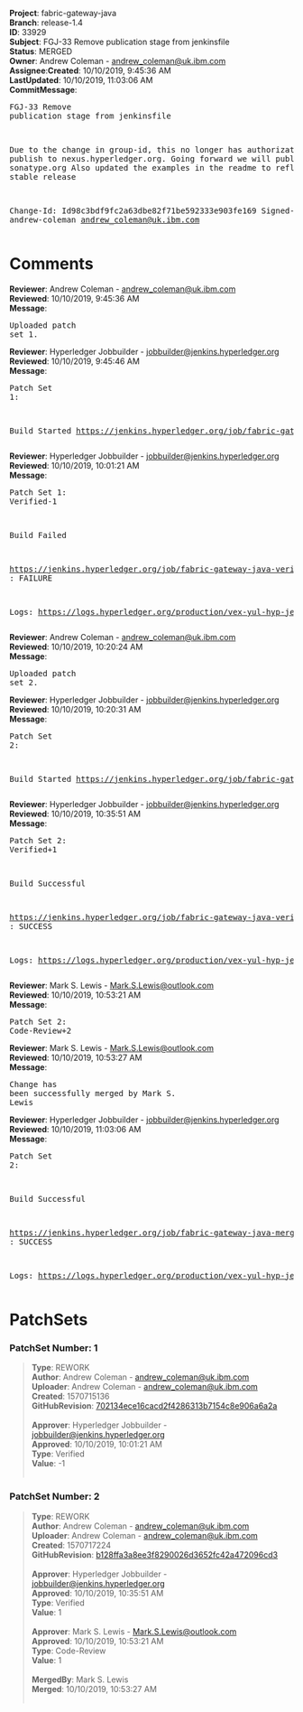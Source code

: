 <strong>Project</strong>: fabric-gateway-java</br><strong>Branch</strong>: release-1.4<br><strong>ID</strong>: 33929<br><strong>Subject</strong>: FGJ-33 Remove publication stage from jenkinsfile<br><strong>Status</strong>: MERGED<br><strong>Owner</strong>: Andrew Coleman - andrew_coleman@uk.ibm.com<br><strong>Assignee</strong>:<strong>Created</strong>: 10/10/2019, 9:45:36 AM<br><strong>LastUpdated</strong>: 10/10/2019, 11:03:06 AM<br><strong>CommitMessage</strong>:<br><pre>FGJ-33 Remove publication stage from jenkinsfile

Due to the change in group-id, this no longer has authorization
to publish to nexus.hyperledger.org.
Going forward we will publish to sonatype.org
Also updated the examples in the readme to reflect the
stable release

Change-Id: Id98c3bdf9fc2a63dbe82f71be592333e903fe169
Signed-off-by: andrew-coleman <andrew_coleman@uk.ibm.com>
</pre><h1>Comments</h1><strong>Reviewer</strong>: Andrew Coleman - andrew_coleman@uk.ibm.com<br><strong>Reviewed</strong>: 10/10/2019, 9:45:36 AM<br><strong>Message</strong>: <pre>Uploaded patch set 1.</pre><strong>Reviewer</strong>: Hyperledger Jobbuilder - jobbuilder@jenkins.hyperledger.org<br><strong>Reviewed</strong>: 10/10/2019, 9:45:46 AM<br><strong>Message</strong>: <pre>Patch Set 1:

Build Started https://jenkins.hyperledger.org/job/fabric-gateway-java-verify-x86_64/154/</pre><strong>Reviewer</strong>: Hyperledger Jobbuilder - jobbuilder@jenkins.hyperledger.org<br><strong>Reviewed</strong>: 10/10/2019, 10:01:21 AM<br><strong>Message</strong>: <pre>Patch Set 1: Verified-1

Build Failed 

https://jenkins.hyperledger.org/job/fabric-gateway-java-verify-x86_64/154/ : FAILURE

Logs: https://logs.hyperledger.org/production/vex-yul-hyp-jenkins-3/fabric-gateway-java-verify-x86_64/154</pre><strong>Reviewer</strong>: Andrew Coleman - andrew_coleman@uk.ibm.com<br><strong>Reviewed</strong>: 10/10/2019, 10:20:24 AM<br><strong>Message</strong>: <pre>Uploaded patch set 2.</pre><strong>Reviewer</strong>: Hyperledger Jobbuilder - jobbuilder@jenkins.hyperledger.org<br><strong>Reviewed</strong>: 10/10/2019, 10:20:31 AM<br><strong>Message</strong>: <pre>Patch Set 2:

Build Started https://jenkins.hyperledger.org/job/fabric-gateway-java-verify-x86_64/155/</pre><strong>Reviewer</strong>: Hyperledger Jobbuilder - jobbuilder@jenkins.hyperledger.org<br><strong>Reviewed</strong>: 10/10/2019, 10:35:51 AM<br><strong>Message</strong>: <pre>Patch Set 2: Verified+1

Build Successful 

https://jenkins.hyperledger.org/job/fabric-gateway-java-verify-x86_64/155/ : SUCCESS

Logs: https://logs.hyperledger.org/production/vex-yul-hyp-jenkins-3/fabric-gateway-java-verify-x86_64/155</pre><strong>Reviewer</strong>: Mark S. Lewis - Mark.S.Lewis@outlook.com<br><strong>Reviewed</strong>: 10/10/2019, 10:53:21 AM<br><strong>Message</strong>: <pre>Patch Set 2: Code-Review+2</pre><strong>Reviewer</strong>: Mark S. Lewis - Mark.S.Lewis@outlook.com<br><strong>Reviewed</strong>: 10/10/2019, 10:53:27 AM<br><strong>Message</strong>: <pre>Change has been successfully merged by Mark S. Lewis</pre><strong>Reviewer</strong>: Hyperledger Jobbuilder - jobbuilder@jenkins.hyperledger.org<br><strong>Reviewed</strong>: 10/10/2019, 11:03:06 AM<br><strong>Message</strong>: <pre>Patch Set 2:

Build Successful 

https://jenkins.hyperledger.org/job/fabric-gateway-java-merge-x86_64/88/ : SUCCESS

Logs: https://logs.hyperledger.org/production/vex-yul-hyp-jenkins-3/fabric-gateway-java-merge-x86_64/88</pre><h1>PatchSets</h1><h3>PatchSet Number: 1</h3><blockquote><strong>Type</strong>: REWORK<br><strong>Author</strong>: Andrew Coleman - andrew_coleman@uk.ibm.com<br><strong>Uploader</strong>: Andrew Coleman - andrew_coleman@uk.ibm.com<br><strong>Created</strong>: 1570715136<br><strong>GitHubRevision</strong>: [702134ece16cacd2f4286313b7154c8e906a6a2a](https://github.com/hyperledger/fabric-gateway-java/commit/702134ece16cacd2f4286313b7154c8e906a6a2a)<br><br><strong>Approver</strong>: Hyperledger Jobbuilder - jobbuilder@jenkins.hyperledger.org<br><strong>Approved</strong>: 10/10/2019, 10:01:21 AM<br><strong>Type</strong>: Verified<br><strong>Value</strong>: -1<br><br></blockquote><h3>PatchSet Number: 2</h3><blockquote><strong>Type</strong>: REWORK<br><strong>Author</strong>: Andrew Coleman - andrew_coleman@uk.ibm.com<br><strong>Uploader</strong>: Andrew Coleman - andrew_coleman@uk.ibm.com<br><strong>Created</strong>: 1570717224<br><strong>GitHubRevision</strong>: [b128ffa3a8ee3f8290026d3652fc42a472096cd3](https://github.com/hyperledger/fabric-gateway-java/commit/b128ffa3a8ee3f8290026d3652fc42a472096cd3)<br><br><strong>Approver</strong>: Hyperledger Jobbuilder - jobbuilder@jenkins.hyperledger.org<br><strong>Approved</strong>: 10/10/2019, 10:35:51 AM<br><strong>Type</strong>: Verified<br><strong>Value</strong>: 1<br><br><strong>Approver</strong>: Mark S. Lewis - Mark.S.Lewis@outlook.com<br><strong>Approved</strong>: 10/10/2019, 10:53:21 AM<br><strong>Type</strong>: Code-Review<br><strong>Value</strong>: 1<br><br><strong>MergedBy</strong>: Mark S. Lewis<br><strong>Merged</strong>: 10/10/2019, 10:53:27 AM<br><br></blockquote>